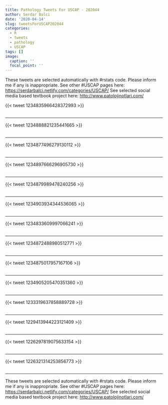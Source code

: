 ```yaml
---
title: Pathology Tweets For USCAP - 202044
author: Serdar Balci
date: '2020-04-14'
slug: tweetsForUSCAP202044
categories:
  - R
  - tweets
  - pathology
  - USCAP
tags: []
image:
  caption: ''
  focal_point: ''
---
```



These tweets are selected automatically with #rstats code. Please inform me if any is inappropriate.
See other #USCAP pages here: https://serdarbalci.netlify.com/categories/USCAP/ 
See selected social media based textbook project here: http://www.patolojinotlari.com/

{{< tweet 1234835966428372993 >}}
<br>
<br>
<hr>
{{< tweet 1234888821235441665 >}}
<br>
<br>
<hr>
{{< tweet 1234877496279130112 >}}
<br>
<br>
<hr>
{{< tweet 1234897666296905730 >}}
<br>
<br>
<hr>
{{< tweet 1234879989478240256 >}}
<br>
<br>
<hr>
{{< tweet 1234903934344536065 >}}
<br>
<br>
<hr>
{{< tweet 1234833609997066241 >}}
<br>
<br>
<hr>
{{< tweet 1234872488980512771 >}}
<br>
<br>
<hr>
{{< tweet 1234875017957167106 >}}
<br>
<br>
<hr>
{{< tweet 1234905205470351360 >}}
<br>
<br>
<hr>
{{< tweet 1233319637858889728 >}}
<br>
<br>
<hr>
{{< tweet 1229413944223121409 >}}
<br>
<br>
<hr>
{{< tweet 1226297819075633154 >}}
<br>
<br>
<hr>
{{< tweet 1226321314253856773 >}}
<br>
<br>
<hr>


These tweets are selected automatically with #rstats code. Please inform me if any is inappropriate.
See other #USCAP pages here: https://serdarbalci.netlify.com/categories/USCAP/ 
See selected social media based textbook project here: http://www.patolojinotlari.com/
